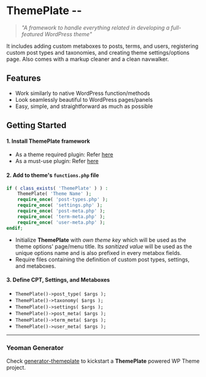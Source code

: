 # ThemePlate --
> *"A framework to handle everything related in developing a full-featured WordPress theme"*

It includes adding custom metaboxes to posts, terms, and users, registering custom post types and taxonomies, and creating theme settings/options page. Also comes with a markup cleaner and a clean navwalker.

## Features
- Work similarly to native WordPress function/methods
- Look seamlessly beautiful to WordPress pages/panels
- Easy, simple, and straightforward as much as possible

## Getting Started
#### 1. Install ThemePlate framework
- As a theme required plugin: Refer [here](http://tgmpluginactivation.com/installation/)
- As a must-use plugin: Refer [here](https://codex.wordpress.org/Must_Use_Plugins)

#### 2. Add to theme's `functions.php` file
```php
if ( class_exists( 'ThemePlate' ) ) :
	ThemePlate( 'Theme Name' );
	require_once( 'post-types.php' );
	require_once( 'settings.php' );
	require_once( 'post-meta.php' );
	require_once( 'term-meta.php' );
	require_once( 'user-meta.php' );
endif;
```
- Initialize **ThemePlate** with *own theme key* which will be used as the theme options' page/menu title. Its *sanitized value* will be used as the unique options name and is also prefixed in every metabox fields.
- Require files containing the definition of custom post types, settings, and metaboxes.

#### 3. Define CPT, Settings, and Metaboxes
- `ThemePlate()->post_type( $args );`
- `ThemePlate()->taxonomy( $args );`
- `ThemePlate()->settings( $args );`
- `ThemePlate()->post_meta( $args );`
- `ThemePlate()->term_meta( $args );`
- `ThemePlate()->user_meta( $args );`

---
### Yeoman Generator
Check [generator-themeplate](https://www.npmjs.com/package/generator-themeplate) to kickstart a **ThemePlate** powered WP Theme project.
